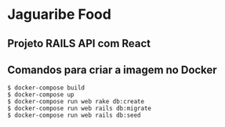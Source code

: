 # Jaguaribe Food

## Projeto RAILS API com React

## Comandos para criar a imagem no Docker
``` 
$ docker-compose build
$ docker-compose up
$ docker-compose run web rake db:create
$ docker-compose run web rails db:migrate
$ docker-compose run web rails db:seed
```